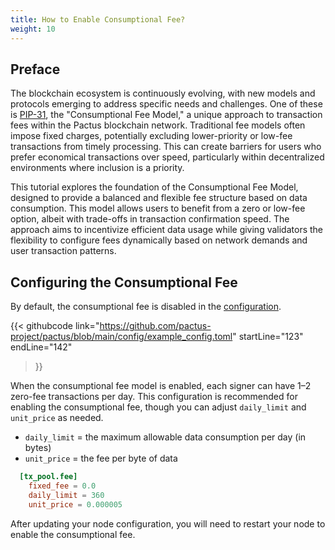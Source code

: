 ```yaml
---
title: How to Enable Consumptional Fee?
weight: 10
---
```


## Preface

The blockchain ecosystem is continuously evolving, with new models and protocols emerging to address specific needs and challenges.
One of these is [PIP-31](https://pips.pactus.org/PIPs/pip-31), the "Consumptional Fee Model," a unique approach to transaction fees
within the Pactus blockchain network.
Traditional fee models often impose fixed charges, potentially excluding lower-priority or low-fee transactions from timely processing.
This can create barriers for users who prefer economical transactions over speed, particularly within decentralized environments where
inclusion is a priority.

This tutorial explores the foundation of the Consumptional Fee Model, designed to provide a balanced and flexible fee structure based on
data consumption. This model allows users to benefit from a zero or low-fee option, albeit with trade-offs in transaction confirmation speed.
The approach aims to incentivize efficient data usage while giving validators the flexibility to configure fees dynamically based on network
demands and user transaction patterns.

## Configuring the Consumptional Fee

By default, the consumptional fee is disabled in the [configuration](https://github.com/pactus-project/pactus/blob/main/config/example_config.toml).

{{< githubcode
   link="https://github.com/pactus-project/pactus/blob/main/config/example_config.toml"
   startLine="123"
   endLine="142"
>}}

When the consumptional fee model is enabled, each signer can have 1–2 zero-fee transactions per day.
This configuration is recommended for enabling the consumptional fee, though you can adjust
`daily_limit` and `unit_price` as needed.

- `daily_limit` = the maximum allowable data consumption per day (in bytes)
- `unit_price` = the fee per byte of data

```toml
  [tx_pool.fee]
    fixed_fee = 0.0
    daily_limit = 360
    unit_price = 0.000005
```

After updating your node configuration, you will need to restart your node to enable the consumptional fee.
